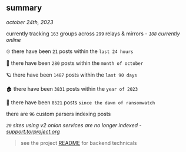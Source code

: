 
## summary
_october 24th, 2023_

currently tracking `163` groups across `299` relays & mirrors - _`108` currently online_

⏲ there have been `21` posts within the `last 24 hours`

🦈 there have been `280` posts within the `month of october`

🪐 there have been `1487` posts within the `last 90 days`

🏚 there have been `3831` posts within the `year of 2023`

🦕 there have been `8521` posts `since the dawn of ransomwatch`

there are `96` custom parsers indexing posts

_`20` sites using v2 onion services are no longer indexed - [support.torproject.org](https://support.torproject.org/onionservices/v2-deprecation/)_

> see the project [README](https://github.com/joshhighet/ransomwatch#ransomwatch--) for backend technicals
